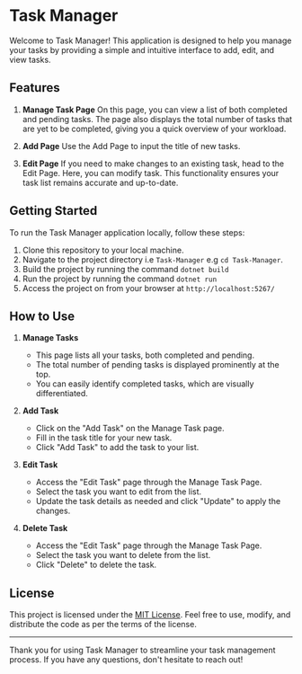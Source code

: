# Task Manager

Welcome to Task Manager! This application is designed to help you manage your tasks by providing a simple and intuitive interface to add, edit, and view tasks.

## Features

1. **Manage Task Page**
   On this page, you can view a list of both completed and pending tasks. The page also displays the total number of tasks that are yet to be completed, giving you a quick overview of your workload.

2. **Add Page**
   Use the Add Page to input the title of new tasks.

3. **Edit Page**
   If you need to make changes to an existing task, head to the Edit Page. Here, you can modify task. This functionality ensures your task list remains accurate and up-to-date.

## Getting Started

To run the Task Manager application locally, follow these steps:

1. Clone this repository to your local machine.
2. Navigate to the project directory i.e `Task-Manager` e.g `cd Task-Manager`.
3. Build the project by running the command `dotnet build`
4. Run the project by running the command `dotnet run`
5. Access the project on from your browser at `http://localhost:5267/`

## How to Use

1. **Manage Tasks**
   - This page lists all your tasks, both completed and pending.
   - The total number of pending tasks is displayed prominently at the top.
   - You can easily identify completed tasks, which are visually differentiated.

2. **Add Task**
   - Click on the "Add Task" on the Manage Task page.
   - Fill in the task title for your new task.
   - Click "Add Task" to add the task to your list.

3. **Edit Task**
   - Access the "Edit Task" page through the Manage Task Page.
   - Select the task you want to edit from the list.
   - Update the task details as needed and click "Update" to apply the changes.

4. **Delete Task**
   - Access the "Edit Task" page through the Manage Task Page.
   - Select the task you want to delete from the list.
   - Click "Delete" to delete the task.


## License

This project is licensed under the [MIT License](LICENSE). Feel free to use, modify, and distribute the code as per the terms of the license.

---

Thank you for using Task Manager to streamline your task management process. If you have any questions, don't hesitate to reach out!
